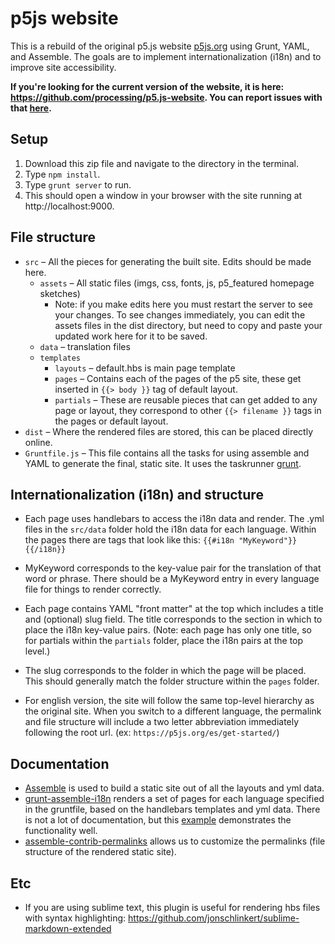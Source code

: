 # p5js website

This is a rebuild of the original p5.js website [p5js.org](https://p5js.org) using Grunt, YAML, and Assemble. The goals are to implement internationalization (i18n) and to improve site accessibility.

**If you're looking for the current version of the website, it is here: https://github.com/processing/p5.js-website. You can report issues with that [here](https://github.com/processing/p5.js-website/issues]).**

## Setup

1. Download this zip file and navigate to the directory in the terminal.
2. Type `npm install`.
2. Type `grunt server` to run.
3. This should open a window in your browser with the site running at http://localhost:9000. 

## File structure

* `src` – All the pieces for generating the built site. Edits should be made here.
  * `assets` – All static files (imgs, css, fonts, js, p5_featured homepage sketches)
    * Note: if you make edits here you must restart the server to see your changes. To see changes immediately, you can edit the assets files in the dist directory, but need to copy and paste your updated work here for it to be saved.
  * `data` – translation files
  * `templates`
    * `layouts` – default.hbs is main page template
    * `pages` – Contains each of the pages of the p5 site, these get inserted in `{{> body }}` tag of default layout.
    * `partials` – These are reusable pieces that can get added to any page or layout, they correspond to other `{{> filename }}` tags in the pages or default layout.
* `dist` – Where the rendered files are stored, this can be placed directly online.
* `Gruntfile.js` – This file contains all the tasks for using assemble and YAML to generate the final, static site. It uses the taskrunner [grunt](http://gruntjs.com/).

## Internationalization (i18n) and structure

* Each page uses handlebars to access the i18n data and render. The .yml files in the `src/data` folder hold the i18n data for each language. Within the pages there are tags that look like this: `{{#i18n "MyKeyword"}}{{/i18n}}`

* MyKeyword corresponds to the key-value pair for the translation of that word or phrase. There should be a MyKeyword entry in every language file for things to render correctly.

* Each page contains YAML "front matter" at the top which includes a title and (optional) slug field. The title corresponds to the section in which to place the i18n key-value pairs. (Note: each page has only one title, so for partials within the `partials` folder, place the i18n pairs at the top level.)

* The slug corresponds to the folder in which the page will be placed. This should generally match the folder structure within the `pages` folder.

* For english version, the site will follow the same top-level hierarchy as the original site. When you switch to a different language, the permalink and file structure will include a two letter abbreviation immediately following the root url. (ex: `https://p5js.org/es/get-started/`)

## Documentation

* [Assemble](http://assemble.io/) is used to build a static site out of all the layouts and yml data.
* [grunt-assemble-i18n](https://github.com/assemble/grunt-assemble-i18n) renders a set of pages for each language specified in the gruntfile, based on the handlebars templates and yml data. There is not a lot of documentation, but this [example](https://github.com/LaurentGoderre/i18n-demo) demonstrates the functionality well.
* [assemble-contrib-permalinks](https://github.com/assemble/assemble-permalinks) allows us to customize the permalinks (file structure of the rendered static site).

## Etc

* If you are using sublime text, this plugin is useful for rendering hbs files with syntax highlighting: https://github.com/jonschlinkert/sublime-markdown-extended


